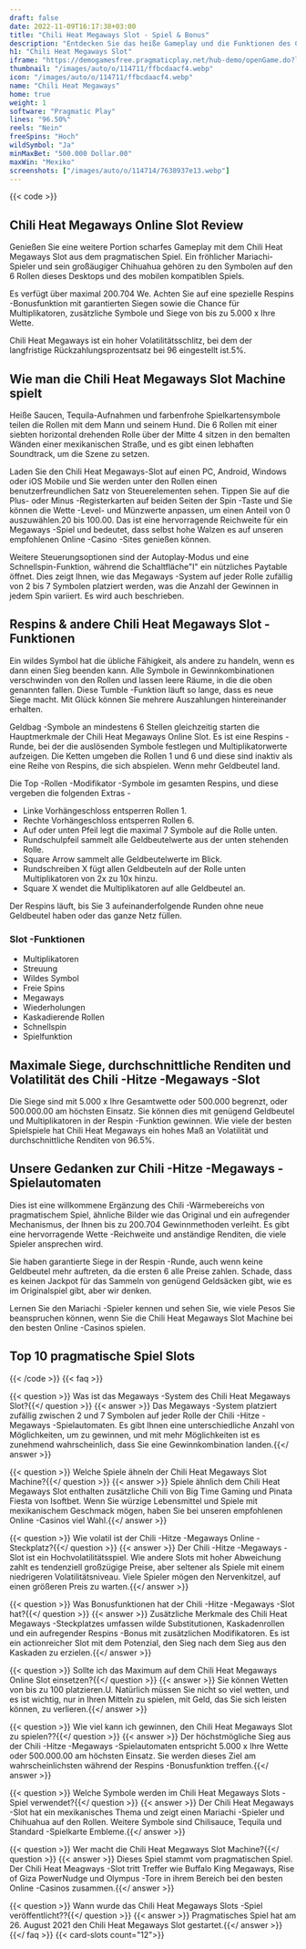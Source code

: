 ```yaml
---
draft: false
date: 2022-11-09T16:17:38+03:00
title: "Chili Heat Megaways Slot - Spiel & Bonus"
description: "Entdecken Sie das heiße Gameplay und die Funktionen des Chili Heat Megaways Slot in unserer vollständigen Bewertung. Wir sehen auch, wo wir es mit den besten Casino -Boni spielen können."
h1: "Chili Heat Megaways Slot"
iframe: "https://demogamesfree.pragmaticplay.net/hub-demo/openGame.do?lang=en&cur=EUR&websiteUrl=%2Fhub-demo%2FcasinoBand.jsp&gcpif=2831&gameSymbol=vswayschilheat&jurisdiction=99&lobbyUrl=https://clienthub.pragmaticplay.com/slots/game-library/"
thumbnail: "/images/auto/o/114711/ffbcdaacf4.webp"
icon: "/images/auto/o/114711/ffbcdaacf4.webp"
name: "Chili Heat Megaways"
home: true
weight: 1
software: "Pragmatic Play"
lines: "96.50%"
reels: "Nein"
freeSpins: "Hoch"
wildSymbol: "Ja"
minMaxBet: "500.000 Dollar.00"
maxWin: "Mexiko"
screenshots: ["/images/auto/o/114714/7638937e13.webp"]
---
```


{{< code >}}<h2>Chili Heat Megaways Online Slot Review</h2><p>Genießen Sie eine weitere Portion scharfes Gameplay mit dem Chili Heat Megaways Slot aus dem pragmatischen Spiel. Ein fröhlicher Mariachi-Spieler und sein großäugiger Chihuahua gehören zu den Symbolen auf den 6 Rollen dieses Desktops und des mobilen kompatiblen Spiels.</p><p>Es verfügt über maximal 200.704 We. Achten Sie auf eine spezielle Respins -Bonusfunktion mit garantierten Siegen sowie die Chance für Multiplikatoren, zusätzliche Symbole und Siege von bis zu 5.000 x Ihre Wette.</p><p>Chili Heat Megaways ist ein hoher Volatilitätsschlitz, bei dem der langfristige Rückzahlungsprozentsatz bei 96 eingestellt ist.5%.</p><h2>Wie man die Chili Heat Megaways Slot Machine spielt</h2><p>Heiße Saucen, Tequila-Aufnahmen und farbenfrohe Spielkartensymbole teilen die Rollen mit dem Mann und seinem Hund. Die 6 Rollen mit einer siebten horizontal drehenden Rolle über der Mitte 4 sitzen in den bemalten Wänden einer mexikanischen Straße, und es gibt einen lebhaften Soundtrack, um die Szene zu setzen.</p><p>Laden Sie den Chili Heat Megaways-Slot auf einen PC, Android, Windows oder iOS Mobile und Sie werden unter den Rollen einen benutzerfreundlichen Satz von Steuerelementen sehen. Tippen Sie auf die Plus- oder Minus -Registerkarten auf beiden Seiten der Spin -Taste und Sie können die Wette -Level- und Münzwerte anpassen, um einen Anteil von 0 auszuwählen.20 bis 100.00. Das ist eine hervorragende Reichweite für ein Megaways -Spiel und bedeutet, dass selbst hohe Walzen es auf unseren empfohlenen Online -Casino -Sites genießen können.</p><p>Weitere Steuerungsoptionen sind der Autoplay-Modus und eine Schnellspin-Funktion, während die Schaltfläche"I" ein nützliches Paytable öffnet. Dies zeigt Ihnen, wie das Megaways -System auf jeder Rolle zufällig von 2 bis 7 Symbolen platziert werden, was die Anzahl der Gewinnen in jedem Spin variiert. Es wird auch beschrieben.</p><h2>Respins & andere Chili Heat Megaways Slot -Funktionen</h2><p>Ein wildes Symbol hat die übliche Fähigkeit, als andere zu handeln, wenn es dann einen Sieg beenden kann. Alle Symbole in Gewinnkombinationen verschwinden von den Rollen und lassen leere Räume, in die die oben genannten fallen. Diese Tumble -Funktion läuft so lange, dass es neue Siege macht. Mit Glück können Sie mehrere Auszahlungen hintereinander erhalten.</p><p>Geldbag -Symbole an mindestens 6 Stellen gleichzeitig starten die Hauptmerkmale der Chili Heat Megaways Online Slot. Es ist eine Respins -Runde, bei der die auslösenden Symbole festlegen und Multiplikatorwerte aufzeigen. Die Ketten umgeben die Rollen 1 und 6 und diese sind inaktiv als eine Reihe von Respins, die sich abspielen. Wenn mehr Geldbeutel land.</p><p>Die Top -Rollen -Modifikator -Symbole im gesamten Respins, und diese vergeben die folgenden Extras -</p><ul><li>Linke Vorhängeschloss entsperren Rollen 1.</li><li>Rechte Vorhängeschloss entsperren Rollen 6.</li><li>Auf oder unten Pfeil legt die maximal 7 Symbole auf die Rolle unten.</li><li>Rundschulpfeil sammelt alle Geldbeutelwerte aus der unten stehenden Rolle.</li><li>Square Arrow sammelt alle Geldbeutelwerte im Blick.</li><li>Rundschreiben X fügt allen Geldbeuteln auf der Rolle unten Multiplikatoren von 2x zu 10x hinzu.</li><li>Square X wendet die Multiplikatoren auf alle Geldbeutel an.</li></ul><p>Der Respins läuft, bis Sie 3 aufeinanderfolgende Runden ohne neue Geldbeutel haben oder das ganze Netz füllen.</p><h3>
Slot -Funktionen</h3><ul>
<li></span>
Multiplikatoren</li>
<li></span>
Streuung</li>
<li></span>
Wildes Symbol</li>
<li></span>
Freie Spins</li>
<li></span>
Megaways</li>
<li></span>
Wiederholungen</li>
<li></span>
Kaskadierende Rollen</li>
<li></span>
Schnellspin</li>
<li></span>
Spielfunktion</li></ul><h2>Maximale Siege, durchschnittliche Renditen und Volatilität des Chili -Hitze -Megaways -Slot</h2><p>Die Siege sind mit 5.000 x Ihre Gesamtwette oder 500.000 begrenzt, oder 500.000.00 am höchsten Einsatz. Sie können dies mit genügend Geldbeutel und Multiplikatoren in der Respin -Funktion gewinnen. Wie viele der besten Spielspiele hat Chili Heat Megaways ein hohes Maß an Volatilität und durchschnittliche Renditen von 96.5%.</p><h2>Unsere Gedanken zur Chili -Hitze -Megaways -Spielautomaten</h2><p>Dies ist eine willkommene Ergänzung des Chili -Wärmebereichs von pragmatischem Spiel, ähnliche Bilder wie das Original und ein aufregender Mechanismus, der Ihnen bis zu 200.704 Gewinnmethoden verleiht. Es gibt eine hervorragende Wette -Reichweite und anständige Renditen, die viele Spieler ansprechen wird.</p><p>Sie haben garantierte Siege in der Respin -Runde, auch wenn keine Geldbeutel mehr auftreten, da die ersten 6 alle Preise zahlen. Schade, dass es keinen Jackpot für das Sammeln von genügend Geldsäcken gibt, wie es im Originalspiel gibt, aber wir denken.</p><p>Lernen Sie den Mariachi -Spieler kennen und sehen Sie, wie viele Pesos Sie beanspruchen können, wenn Sie die Chili Heat Megaways Slot Machine bei den besten Online -Casinos spielen.</p><h2>Top 10 pragmatische Spiel Slots</h2>
{{< /code >}}
{{< faq >}}

{{< question >}} Was ist das Megaways -System des Chili Heat Megaways Slot?{{</ question >}}
{{< answer >}} Das Megaways -System platziert zufällig zwischen 2 und 7 Symbolen auf jeder Rolle der Chili -Hitze -Megaways -Spielautomaten. Es gibt Ihnen eine unterschiedliche Anzahl von Möglichkeiten, um zu gewinnen, und mit mehr Möglichkeiten ist es zunehmend wahrscheinlich, dass Sie eine Gewinnkombination landen.{{</ answer >}}

{{< question >}} Welche Spiele ähneln der Chili Heat Megaways Slot Machine?{{</ question >}}
{{< answer >}} Spiele ähnlich dem Chili Heat Megaways Slot enthalten zusätzliche Chili von Big Time Gaming und Pinata Fiesta von Isoftbet. Wenn Sie würzige Lebensmittel und Spiele mit mexikanischem Geschmack mögen, haben Sie bei unseren empfohlenen Online -Casinos viel Wahl.{{</ answer >}}

{{< question >}} Wie volatil ist der Chili -Hitze -Megaways Online -Steckplatz?{{</ question >}}
{{< answer >}} Der Chili -Hitze -Megaways -Slot ist ein Hochvolatilitätsspiel. Wie andere Slots mit hoher Abweichung zahlt es tendenziell großzügige Preise, aber seltener als Spiele mit einem niedrigeren Volatilitätsniveau. Viele Spieler mögen den Nervenkitzel, auf einen größeren Preis zu warten.{{</ answer >}}

{{< question >}} Was Bonusfunktionen hat der Chili -Hitze -Megaways -Slot hat?{{</ question >}}
{{< answer >}} Zusätzliche Merkmale des Chili Heat Megaways -Steckplatzes umfassen wilde Substitutionen, Kaskadenrollen und ein aufregender Respins -Bonus mit zusätzlichen Modifikatoren. Es ist ein actionreicher Slot mit dem Potenzial, den Sieg nach dem Sieg aus den Kaskaden zu erzielen.{{</ answer >}}

{{< question >}} Sollte ich das Maximum auf dem Chili Heat Megaways Online Slot einsetzen?{{</ question >}}
{{< answer >}} Sie können Wetten von bis zu 100 platzieren.U. Natürlich müssen Sie nicht so viel wetten, und es ist wichtig, nur in Ihren Mitteln zu spielen, mit Geld, das Sie sich leisten können, zu verlieren.{{</ answer >}}

{{< question >}} Wie viel kann ich gewinnen, den Chili Heat Megaways Slot zu spielen??{{</ question >}}
{{< answer >}} Der höchstmögliche Sieg aus der Chili -Hitze -Megaways -Spielautomaten entspricht 5.000 x Ihre Wette oder 500.000.00 am höchsten Einsatz. Sie werden dieses Ziel am wahrscheinlichsten während der Respins -Bonusfunktion treffen.{{</ answer >}}

{{< question >}} Welche Symbole werden im Chili Heat Megaways Slots -Spiel verwendet?{{</ question >}}
{{< answer >}} Der Chili Heat Megaways -Slot hat ein mexikanisches Thema und zeigt einen Mariachi -Spieler und Chihuahua auf den Rollen. Weitere Symbole sind Chilisauce, Tequila und Standard -Spielkarte Embleme.{{</ answer >}}

{{< question >}} Wer macht die Chili Heat Megaways Slot Machine?{{</ question >}}
{{< answer >}} Dieses Spiel stammt vom pragmatischen Spiel. Der Chili Heat Meagways -Slot tritt Treffer wie Buffalo King Megaways, Rise of Giza PowerNudge und Olympus -Tore in ihrem Bereich bei den besten Online -Casinos zusammen.{{</ answer >}}

{{< question >}} Wann wurde das Chili Heat Megaways Slots -Spiel veröffentlicht??{{</ question >}}
{{< answer >}} Pragmatisches Spiel hat am 26. August 2021 den Chili Heat Megaways Slot gestartet.{{</ answer >}}
{{</ faq >}}
{{< card-slots count="12">}}